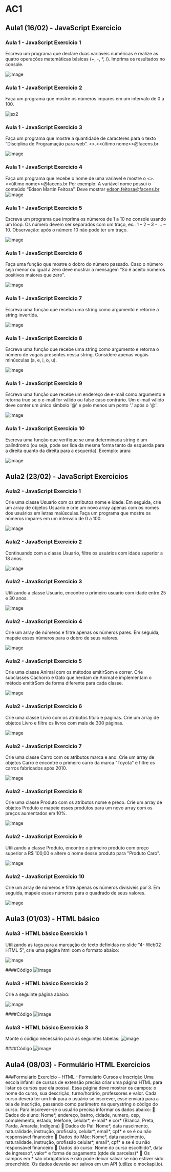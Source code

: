 # AC1

## Aula1 (16/02) - JavaScript Exercicio
### Aula 1 - JavaScript Exercicio 1
Escreva um programa que declare duas variáveis numéricas e realize as quatro
operações matemáticas básicas (+, -, *, /). Imprima os resultados no console.

![image](https://github.com/fpvill/AC1/assets/144077908/7c702be5-777d-4b24-87dd-632ec97a4d8d)

### Aula 1 - JavaScript Exercicio 2
Faça um programa que mostre os números impares em um intervalo de 0 a 100.

![ex2](https://github.com/fpvill/AC1/assets/144077908/882ad196-898f-4afb-8d60-c4cb24610e9d)


### Aula 1 - JavaScript Exercicio 3
Faça um programa que mostre a quantidade de caracteres para o texto “Disciplina de
Programação para web”.
<<primeiro>>.<<último nome>>@facens.br

![image](https://github.com/fpvill/AC1/assets/144077908/df093225-34ae-44f9-9292-882250e9bd2e)


### Aula 1 - JavaScript Exercicio 4 
Faça um programa que recebe o nome de uma variável e mostre o
<<primeiro>>.<<último nome>>@facens.br
Por exemplo:
A variável nome possui o conteúdo “Edson Martin Feitosa”.
Deve mostrar edson.feitosa@facens.br
![image](https://github.com/fpvill/AC1/assets/144077908/4cb68099-9af0-4c07-bb7e-6d389eb74bb8)

### Aula 1 - JavaScript Exercicio 5 
Escreva um programa que imprima os números de 1 a 10 no console usando um loop.
Os número devem ser separados com um traço, ex.: 1 – 2 – 3 - ... – 10. Observação:
após o número 10 não pode ter um traço.

![image](https://github.com/fpvill/AC1/assets/144077908/d4ba7dea-dc3f-44be-86ad-f752a72259ed)

### Aula 1 - JavaScript Exercicio 6
Faça uma função que mostre o dobro do número passado. Caso o número seja menor
ou igual a zero deve mostrar a mensagem “Só é aceito números positivos maiores que
zero”.

![image](https://github.com/fpvill/AC1/assets/144077908/66cb1201-33a7-4c91-9462-579cbf9918c9)

### Aula 1 - JavaScript Exercicio 7
Escreva uma função que receba uma string como argumento e retorne a string
invertida.

![image](https://github.com/fpvill/AC1/assets/144077908/0d263da1-0d2a-498d-9f1b-a404ed5d7207)

### Aula 1 - JavaScript Exercicio 8
Escreva uma função que recebe uma string como argumento e retorna o número de
vogais presentes nessa string. Considere apenas vogais minúsculas (a, e, i, o, u).

![image](https://github.com/fpvill/AC1/assets/144077908/1f37ac52-34ce-47d6-892a-ed7d215dc034)

### Aula 1 - JavaScript Exercicio 9
Escreva uma função que recebe um endereço de e-mail como argumento e retorna
true se o e-mail for válido ou false caso contrário. Um e-mail válido deve conter um
único símbolo '@' e pelo menos um ponto '.' após o '@'.

![image](https://github.com/fpvill/AC1/assets/144077908/c9f1ec41-a1ae-4093-9626-8537eaedbcd9)


### Aula 1 - JavaScript Exercicio 10
Escreva uma função que verifique se uma determinada string é um palíndromo (ou
seja, pode ser lida da mesma forma tanto da esquerda para a direita quanto da direita
para a esquerda).
Exemplo: arara

![image](https://github.com/fpvill/AC1/assets/144077908/cb90316e-8b3f-44ba-98e7-662e5fb99359)


## Aula2 (23/02) - JavaScript Exercicios
### Aula2 - JavaScript Exercicio 1
Crie uma classe Usuario com os atributos nome e idade. Em seguida, crie um array de
objetos Usuario e crie um novo array apenas com os nomes dos usuários em letras
maiúsculas.Faça um programa que mostre os números impares em um intervalo de 0 a
100.

![image](https://github.com/fpvill/AC1/assets/144077908/16f55a0e-a680-4aba-b8c1-bd85a836fa8d)

### Aula2 - JavaScript Exercicio 2
Continuando com a classe Usuario, filtre os usuários com idade superior a 18 anos.

![image](https://github.com/fpvill/AC1/assets/144077908/5d3a2b85-cdf0-4326-9871-5032db6e2929)

### Aula2 - JavaScript Exercicio 3
Utilizando a classe Usuario, encontre o primeiro usuário com idade entre 25 e 30 anos.

![image](https://github.com/fpvill/AC1/assets/144077908/9520c855-9ddc-4b12-8534-05846875864e)

### Aula2 - JavaScript Exercicio 4
Crie um array de números e filtre apenas os números pares. Em seguida, mapeie esses
números para o dobro de seus valores.

![image](https://github.com/fpvill/AC1/assets/144077908/f7601a97-44b3-4416-a5b3-a025ddb197d1)

### Aula2 - JavaScript Exercicio 5
Crie uma classe Animal com os métodos emitirSom e correr. Crie subclasses Cachorro
e Gato que herdam de Animal e implementam o método emitirSom de forma
diferente para cada classe.

![image](https://github.com/fpvill/AC1/assets/144077908/9a7cd921-d187-417f-b032-cfff5e291128)

### Aula2 - JavaScript Exercicio 6
Crie uma classe Livro com os atributos titulo e paginas. Crie um array de objetos Livro
e filtre os livros com mais de 300 páginas.

![image](https://github.com/fpvill/AC1/assets/144077908/d1b21723-a5b6-45ac-a31c-c6c4060ddc37)

### Aula2 - JavaScript Exercicio 7
Crie uma classe Carro com os atributos marca e ano. Crie um array de objetos Carro e
encontre o primeiro carro da marca "Toyota" e filtre os carros fabricados após 2010.

![image](https://github.com/fpvill/AC1/assets/144077908/ed5b5cf7-3def-4a5e-b4ed-b6f8a663459d)

### Aula2 - JavaScript Exercicio 8
Crie uma classe Produto com os atributos nome e preco. Crie um array de objetos
Produto e mapeie esses produtos para um novo array com os preços aumentados em
10%.

![image](https://github.com/fpvill/AC1/assets/144077908/2c37cf2e-de67-4025-9001-e1b27fba663d)

### Aula2 - JavaScript Exercicio 9
Utilizando a classe Produto, encontre o primeiro produto com preço superior a R$
100,00 e altere o nome desse produto para "Produto Caro".

![image](https://github.com/fpvill/AC1/assets/144077908/877024bd-d35d-4b82-94b7-4d1ee39007b8)

### Aula2 - JavaScript Exercicio 10
Crie um array de números e filtre apenas os números divisíveis por 3. Em seguida,
mapeie esses números para o quadrado de seus valores.

![image](https://github.com/fpvill/AC1/assets/144077908/dd591b36-96ae-47f9-bd62-d44149ababe4)

## Aula3 (01/03) - HTML básico 
### Aula3 - HTML básico Exercicio 1
Utilizando as tags para a marcação de texto definidas no slide “4- Web02 HTML 5”, crie uma
página html com o formato abaixo:

![image](https://github.com/fpvill/AC1/assets/144077908/f1c5e676-94e5-47ca-9dc4-d312520b7997)

####Código
![image](https://github.com/fpvill/AC1/assets/144077908/53e55902-209e-49d1-81ae-89d9c8387def)

### Aula3 - HTML básico Exercicio 2
Crie a seguinte página abaixo:

![image](https://github.com/fpvill/AC1/assets/144077908/bc969531-0f11-4966-ab83-09896e34ad35)

####Código
![image](https://github.com/fpvill/AC1/assets/144077908/a432b025-858c-4471-bccb-14945bc839cd)

### Aula3 - HTML básico Exercicio 3
Monte o código necessário para as seguintes tabelas:
![image](https://github.com/fpvill/AC1/assets/144077908/66e8ad3d-726f-4e88-828d-466d97d64af9)

####Código
![image](https://github.com/fpvill/AC1/assets/144077908/868e8b21-766e-48cf-9fa2-43b59759fe11)

## Aula4 (08/03) - Formulário HTML Exercicios
###Formulário Exercício – HTML - Formulário
Cursos e Inscrição
Uma escola infantil de cursos de extensão precisa criar uma página HTML para
listar os cursos que ela possui. Essa página deve mostrar os campos: o nome
do curso, sua descrição, turno/horário, professores e valor.
Cada curso deverá ter um link para o usuário se inscrever, esse enviará para a
tela de inscrição, passando como parâmetro na querystring o código do curso.
Para inscrever-se o usuário precisa informar os dados abaixo:
 Dados do aluno: Nome*, endereço, bairro, cidade, numero, cep,
complemento, estado, telefone, celular*, e-mail* e cor* (Branca, Preta,
Parda, Amarela, Indígena)
 Dados do Pai: Nome*, data nascimento, naturalidade, instrução,
profissão, celular*, email*, cpf* e se é ou não responsável financeiro
 Dados do Mãe: Nome*, data nascimento, naturalidade, instrução,
profissão celular*, email*, cpf* e se é ou não responsável financeiro
 Dados do curso: Nome do curso escolhido*, data de ingresso*, valor* e
forma de pagamento (qtde de parcelas)*
 Os campos em * são obrigatórios e não pode deixar salvar se não
estiver sido preenchido.
Os dados deverão ser salvos em um API (utilize o mockapi.io).

